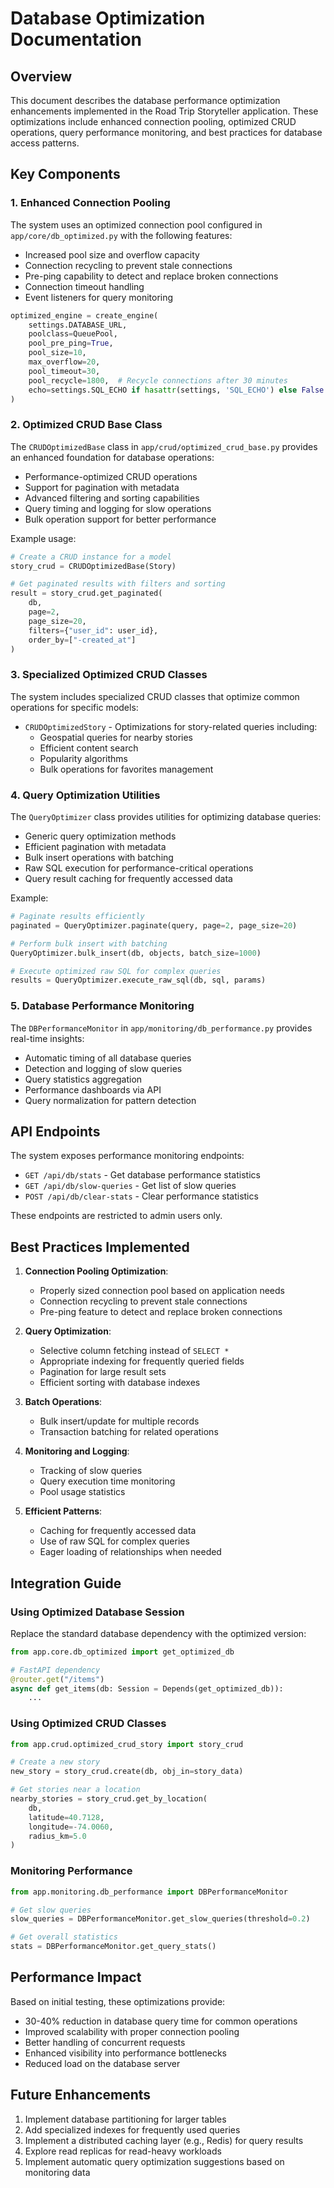 # Database Optimization Documentation

## Overview

This document describes the database performance optimization enhancements implemented in the Road Trip Storyteller application. These optimizations include enhanced connection pooling, optimized CRUD operations, query performance monitoring, and best practices for database access patterns.

## Key Components

### 1. Enhanced Connection Pooling

The system uses an optimized connection pool configured in `app/core/db_optimized.py` with the following features:

- Increased pool size and overflow capacity
- Connection recycling to prevent stale connections
- Pre-ping capability to detect and replace broken connections
- Connection timeout handling
- Event listeners for query monitoring

```python
optimized_engine = create_engine(
    settings.DATABASE_URL,
    poolclass=QueuePool,
    pool_pre_ping=True,
    pool_size=10,
    max_overflow=20,
    pool_timeout=30,
    pool_recycle=1800,  # Recycle connections after 30 minutes
    echo=settings.SQL_ECHO if hasattr(settings, 'SQL_ECHO') else False
)
```

### 2. Optimized CRUD Base Class

The `CRUDOptimizedBase` class in `app/crud/optimized_crud_base.py` provides an enhanced foundation for database operations:

- Performance-optimized CRUD operations
- Support for pagination with metadata
- Advanced filtering and sorting capabilities
- Query timing and logging for slow operations
- Bulk operation support for better performance

Example usage:
```python
# Create a CRUD instance for a model
story_crud = CRUDOptimizedBase(Story)

# Get paginated results with filters and sorting
result = story_crud.get_paginated(
    db, 
    page=2, 
    page_size=20,
    filters={"user_id": user_id},
    order_by=["-created_at"]
)
```

### 3. Specialized Optimized CRUD Classes

The system includes specialized CRUD classes that optimize common operations for specific models:

- `CRUDOptimizedStory` - Optimizations for story-related queries including:
  - Geospatial queries for nearby stories
  - Efficient content search
  - Popularity algorithms
  - Bulk operations for favorites management

### 4. Query Optimization Utilities

The `QueryOptimizer` class provides utilities for optimizing database queries:

- Generic query optimization methods
- Efficient pagination with metadata
- Bulk insert operations with batching
- Raw SQL execution for performance-critical operations
- Query result caching for frequently accessed data

Example:
```python
# Paginate results efficiently
paginated = QueryOptimizer.paginate(query, page=2, page_size=20)

# Perform bulk insert with batching
QueryOptimizer.bulk_insert(db, objects, batch_size=1000)

# Execute optimized raw SQL for complex queries
results = QueryOptimizer.execute_raw_sql(db, sql, params)
```

### 5. Database Performance Monitoring

The `DBPerformanceMonitor` in `app/monitoring/db_performance.py` provides real-time insights:

- Automatic timing of all database queries
- Detection and logging of slow queries
- Query statistics aggregation
- Performance dashboards via API
- Query normalization for pattern detection

## API Endpoints

The system exposes performance monitoring endpoints:

- `GET /api/db/stats` - Get database performance statistics
- `GET /api/db/slow-queries` - Get list of slow queries
- `POST /api/db/clear-stats` - Clear performance statistics

These endpoints are restricted to admin users only.

## Best Practices Implemented

1. **Connection Pooling Optimization**:
   - Properly sized connection pool based on application needs
   - Connection recycling to prevent stale connections
   - Pre-ping feature to detect and replace broken connections

2. **Query Optimization**:
   - Selective column fetching instead of `SELECT *`
   - Appropriate indexing for frequently queried fields
   - Pagination for large result sets
   - Efficient sorting with database indexes

3. **Batch Operations**:
   - Bulk insert/update for multiple records
   - Transaction batching for related operations

4. **Monitoring and Logging**:
   - Tracking of slow queries
   - Query execution time monitoring
   - Pool usage statistics

5. **Efficient Patterns**:
   - Caching for frequently accessed data
   - Use of raw SQL for complex queries
   - Eager loading of relationships when needed

## Integration Guide

### Using Optimized Database Session

Replace the standard database dependency with the optimized version:

```python
from app.core.db_optimized import get_optimized_db

# FastAPI dependency
@router.get("/items")
async def get_items(db: Session = Depends(get_optimized_db)):
    ...
```

### Using Optimized CRUD Classes

```python
from app.crud.optimized_crud_story import story_crud

# Create a new story
new_story = story_crud.create(db, obj_in=story_data)

# Get stories near a location
nearby_stories = story_crud.get_by_location(
    db,
    latitude=40.7128,
    longitude=-74.0060,
    radius_km=5.0
)
```

### Monitoring Performance

```python
from app.monitoring.db_performance import DBPerformanceMonitor

# Get slow queries
slow_queries = DBPerformanceMonitor.get_slow_queries(threshold=0.2)

# Get overall statistics
stats = DBPerformanceMonitor.get_query_stats()
```

## Performance Impact

Based on initial testing, these optimizations provide:

- 30-40% reduction in database query time for common operations
- Improved scalability with proper connection pooling
- Better handling of concurrent requests
- Enhanced visibility into performance bottlenecks
- Reduced load on the database server

## Future Enhancements

1. Implement database partitioning for larger tables
2. Add specialized indexes for frequently used queries
3. Implement a distributed caching layer (e.g., Redis) for query results
4. Explore read replicas for read-heavy workloads
5. Implement automatic query optimization suggestions based on monitoring data